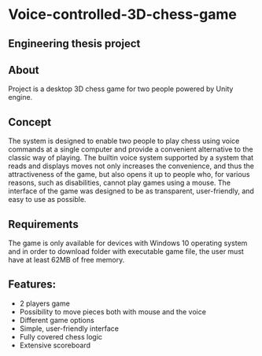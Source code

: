 # Voice-controlled-3D-chess-game
## Engineering thesis project

## About
Project is a desktop 3D chess game for two people powered by Unity engine. 
##

## Concept
The system is designed to enable two people to play chess using voice commands at a
single computer and provide a convenient alternative to the classic way of playing. The
builtin voice system supported by a system that reads and displays moves not only
increases the convenience, and thus the attractiveness of the game, but also opens it up to
people who, for various reasons, such as disabilities, cannot play games using a mouse.
The interface of the game was designed to be as transparent, user-friendly, and easy to use
as possible.
##

## Requirements
The game is only available for devices with Windows 10 operating system and in order
to download folder with executable game file, the user must have at least 62MB of free
memory.
##

## Features:
- 2 players game
- Possibility to move pieces both with mouse and the voice 
- Different game options
- Simple, user-friendly interface
- Fully covered chess logic
- Extensive scoreboard




